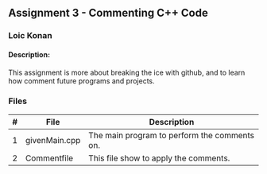 ## Assignment 3 - Commenting C++ Code
### Loic Konan
#### Description:
This assignment is more about breaking the ice with github, and to learn how comment future programs and projects.

### Files

|   #   | File            | Description                                  |
| :---: | --------------- | -------------------------------------------- |
|   1   | givenMain.cpp   | The main program to perform the comments on. |
|   2   | Commentfile     | This file show to apply the comments.        |
